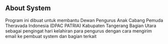 ## About System

Program ini dibuat untuk membantu Dewan Pengurus Anak Cabang Pemuda Theravada Indonesia (DPAC PATRIA) Kabupaten Tangerang Bagian Utara sebagai pengingat hari kelahiran para pengurus dengan cara mengirim email ke pembuat system dan bagian terkait